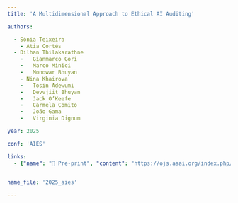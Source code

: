 ```yaml
---
title: 'A Multidimensional Approach to Ethical AI Auditing'

authors:

  - Sónia Teixeira
	- Atia Cortés
  - Dilhan Thilakarathne
	-	Gianmarco Gori
	-	Marco Minici
	-	Monowar Bhuyan
	- Nina Khairova
	-	Tosin Adewumi
	-	Devvjiit Bhuyan
	-	Jack O’Keefe
	-	Carmela Comito
	-	João Gama
	-	Virginia Dignum

year: 2025

conf: 'AIES'

links:
  - {"name": "📄 Pre-print", "content": "https://ojs.aaai.org/index.php/AIES/article/view/36732/38870"}


name_file: '2025_aies'

---
```

